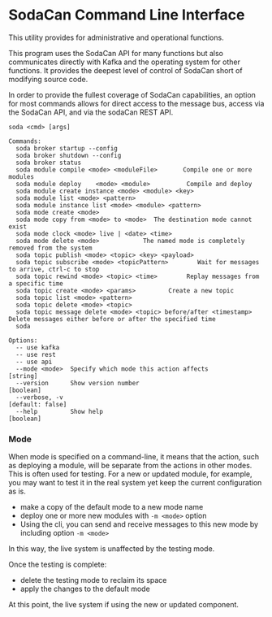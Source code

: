 # SodaCan Command Line Interface
This utility provides for administrative and operational functions.

This program uses the SodaCan API for many functions but also communicates directly with Kafka and the operating system for other functions. It provides the deepest level of control of SodaCan short of modifying source code.

In order to provide the fullest coverage of SodaCan capabilities, an option for most commands allows for direct access to the message bus, access via the SodaCan API, and via the sodaCan REST API.

```
soda <cmd> [args]

Commands:
  soda broker startup --config
  soda broker shutdown --config
  soda broker status
  soda module compile <mode> <moduleFile>   	Compile one or more modules
  soda module deploy	<mode> <module>          Compile and deploy
  soda module create instance <mode> <module> <key>
  soda module list <mode> <pattern>
  soda module instance list <mode> <module> <pattern>
  soda mode create <mode>
  soda mode copy from <mode> to <mode>	The destination mode cannot exist
  soda mode clock <mode> live | <date> <time>
  soda mode delete <mode>            The named mode is completely removed from the system	
  soda topic publish <mode> <topic> <key> <payload>
  soda topic subscribe <mode> <topicPattern>		Wait for messages to arrive, ctrl-c to stop
  soda topic rewind <mode> <topic> <time>        Replay messages from a specific time
  soda topic create <mode> <params>     	Create a new topic
  soda topic list <mode> <pattern>		
  soda topic delete <mode> <topic>
  soda topic message delete <mode> <topic> before/after <timestamp> Delete messages either before or after the specified time
  soda 

Options:
  -- use kafka
  -- use rest
  -- use api
  --mode <mode>  Specify which mode this action affects                 [string]
  --version      Show version number                                   [boolean]
  --verbose, -v                                                 [default: false]
  --help         Show help                                             [boolean]
```

### Mode
When mode is specified on a command-line, it means that the action, such as deploying a module, will be separate from the actions in other modes.
This is often used for testing. For a new or updated module, for example, you may want to test it in the real system yet keep the
current configuration as is.

- make a copy of the default mode to a new mode name
- deploy one or more new modules with `-m <mode>` option
- Using the cli, you can send and receive messages to this new mode by including option `-m <mode>`

In this way, the live system is unaffected by the testing mode.

Once the testing is complete:
 
- delete the testing mode to reclaim its space
- apply the changes to the default mode

At this point, the live system if using the new or updated component.